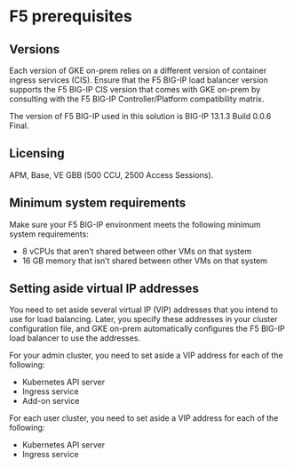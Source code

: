 # F5 prerequisites

## Versions

Each version of GKE on-prem relies on a different version of container ingress services (CIS).
Ensure that the F5 BIG-IP load balancer version supports the F5 BIG-IP CIS version that comes with
GKE on-prem by consulting with the F5 BIG-IP Controller/Platform compatibility matrix.

The version of F5 BIG-IP used in this solution is BIG-IP 13.1.3 Build 0.0.6 Final.

## Licensing

APM, Base, VE GBB (500 CCU, 2500 Access Sessions).

## Minimum system requirements

Make sure your F5 BIG-IP environment meets the following minimum system requirements:

- 8 vCPUs that aren’t shared between other VMs on that system
- 16 GB memory that isn’t shared between other VMs on that system

## Setting aside virtual IP addresses

You need to set aside several virtual IP (VIP) addresses that you intend to use for load balancing.
Later, you specify these addresses in your cluster configuration file, and GKE on-prem
automatically configures the F5 BIG-IP load balancer to use the addresses.

For your admin cluster, you need to set aside a VIP address for each of the following:

- Kubernetes API server
- Ingress service
- Add-on service

For each user cluster, you need to set aside a VIP address for each of the following:

- Kubernetes API server
- Ingress service
